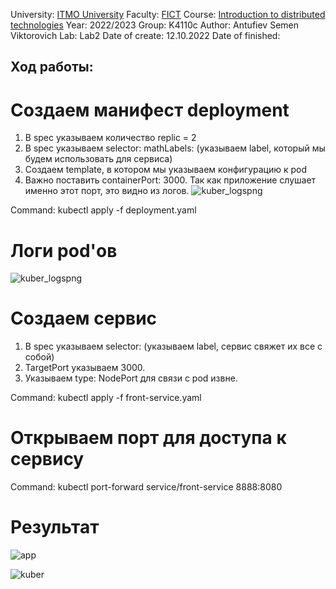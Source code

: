 University: [ITMO University](https://itmo.ru/ru/)
Faculty: [FICT](https://fict.itmo.ru)
Course: [Introduction to distributed technologies](https://github.com/itmo-ict-faculty/introduction-to-distributed-technologies)
Year: 2022/2023
Group: K4110c
Author: Antufiev Semen Viktorovich
Lab: Lab2
Date of create: 12.10.2022
Date of finished: 

## Ход работы:

# Создаем манифест deployment
1. В spec указываем количество replic = 2
2. В spec указываем selector: mathLabels: (указываем label, который мы будем использовать для сервиса)
3. Создаем template, в котором мы указываем конфигурацию к pod
4. Важно поставить containerPort: 3000. Так как приложение слушает именно этот порт, это видно из логов.
![kuber_logspng](https://user-images.githubusercontent.com/55154894/195167104-e8da366b-0a6b-4168-be36-5a5a89d26cf4.png)

Command: kubectl apply -f deployment.yaml

# Логи pod'ов
![kuber_logspng](https://user-images.githubusercontent.com/55154894/195167019-6d3ebfd1-5602-4f91-911d-646edd604310.png)

# Создаем сервис

1. В spec указываем selector: (указываем label, сервис свяжет их все с собой)
2. TargetPort указываем 3000.
3. Указываем type: NodePort для связи с pod извне.

Command: kubectl apply -f front-service.yaml

# Открываем порт для доступа к сервису

Command: kubectl port-forward service/front-service 8888:8080

# Результат
![app](https://user-images.githubusercontent.com/55154894/195167150-da4ceec4-0c2a-4587-8410-9271f881d35c.png)

![kuber](https://user-images.githubusercontent.com/55154894/195167225-52b074d4-dcf9-4e13-a4aa-8c4dcb592824.png)
